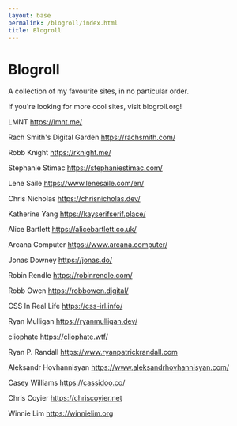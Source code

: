 ```yaml
---
layout: base
permalink: /blogroll/index.html
title: Blogroll
---
```


# Blogroll

A collection of my favourite sites, in no particular order.

If you're looking for more cool sites, visit blogroll.org!

LMNT
https://lmnt.me/

Rach Smith's Digital Garden
https://rachsmith.com/

Robb Knight
https://rknight.me/

Stephanie Stimac
https://stephaniestimac.com/

Lene Saile
https://www.lenesaile.com/en/

Chris Nicholas
https://chrisnicholas.dev/

Katherine Yang
https://kayserifserif.place/

Alice Bartlett
https://alicebartlett.co.uk/

Arcana Computer
https://www.arcana.computer/

Jonas Downey
https://jonas.do/

Robin Rendle
https://robinrendle.com/

Robb Owen
https://robbowen.digital/

CSS In Real Life
https://css-irl.info/

Ryan Mulligan
https://ryanmulligan.dev/

cliophate
https://cliophate.wtf/

Ryan P. Randall
https://www.ryanpatrickrandall.com

Aleksandr Hovhannisyan
https://www.aleksandrhovhannisyan.com/

Casey Williams
https://cassidoo.co/

Chris Coyier
https://chriscoyier.net

Winnie Lim
https://winnielim.org

